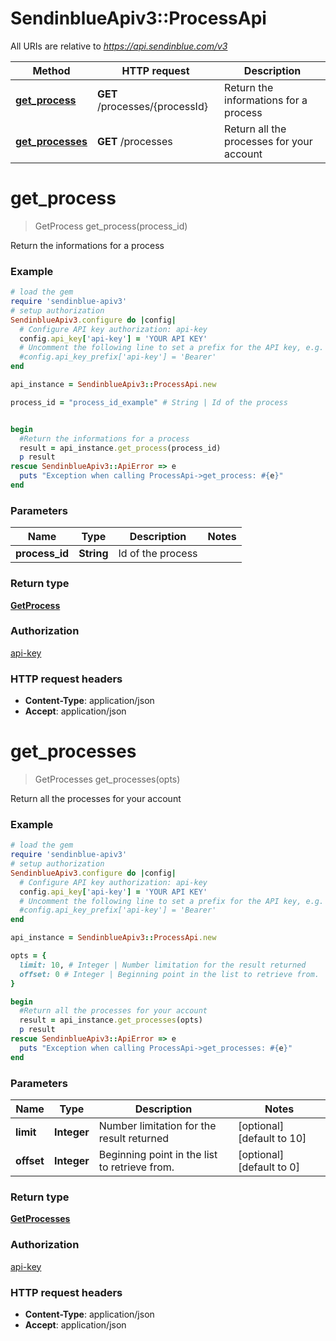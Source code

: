 # SendinblueApiv3::ProcessApi

All URIs are relative to *https://api.sendinblue.com/v3*

Method | HTTP request | Description
------------- | ------------- | -------------
[**get_process**](ProcessApi.md#get_process) | **GET** /processes/{processId} | Return the informations for a process
[**get_processes**](ProcessApi.md#get_processes) | **GET** /processes | Return all the processes for your account


# **get_process**
> GetProcess get_process(process_id)

Return the informations for a process

### Example
```ruby
# load the gem
require 'sendinblue-apiv3'
# setup authorization
SendinblueApiv3.configure do |config|
  # Configure API key authorization: api-key
  config.api_key['api-key'] = 'YOUR API KEY'
  # Uncomment the following line to set a prefix for the API key, e.g. 'Bearer' (defaults to nil)
  #config.api_key_prefix['api-key'] = 'Bearer'
end

api_instance = SendinblueApiv3::ProcessApi.new

process_id = "process_id_example" # String | Id of the process


begin
  #Return the informations for a process
  result = api_instance.get_process(process_id)
  p result
rescue SendinblueApiv3::ApiError => e
  puts "Exception when calling ProcessApi->get_process: #{e}"
end
```

### Parameters

Name | Type | Description  | Notes
------------- | ------------- | ------------- | -------------
 **process_id** | **String**| Id of the process | 

### Return type

[**GetProcess**](GetProcess.md)

### Authorization

[api-key](../README.md#api-key)

### HTTP request headers

 - **Content-Type**: application/json
 - **Accept**: application/json



# **get_processes**
> GetProcesses get_processes(opts)

Return all the processes for your account

### Example
```ruby
# load the gem
require 'sendinblue-apiv3'
# setup authorization
SendinblueApiv3.configure do |config|
  # Configure API key authorization: api-key
  config.api_key['api-key'] = 'YOUR API KEY'
  # Uncomment the following line to set a prefix for the API key, e.g. 'Bearer' (defaults to nil)
  #config.api_key_prefix['api-key'] = 'Bearer'
end

api_instance = SendinblueApiv3::ProcessApi.new

opts = { 
  limit: 10, # Integer | Number limitation for the result returned
  offset: 0 # Integer | Beginning point in the list to retrieve from.
}

begin
  #Return all the processes for your account
  result = api_instance.get_processes(opts)
  p result
rescue SendinblueApiv3::ApiError => e
  puts "Exception when calling ProcessApi->get_processes: #{e}"
end
```

### Parameters

Name | Type | Description  | Notes
------------- | ------------- | ------------- | -------------
 **limit** | **Integer**| Number limitation for the result returned | [optional] [default to 10]
 **offset** | **Integer**| Beginning point in the list to retrieve from. | [optional] [default to 0]

### Return type

[**GetProcesses**](GetProcesses.md)

### Authorization

[api-key](../README.md#api-key)

### HTTP request headers

 - **Content-Type**: application/json
 - **Accept**: application/json



